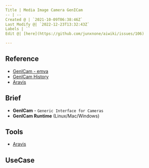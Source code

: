```yaml
---
Title | Media Image Camera GenICam
-- | --
Created @ | `2021-10-09T06:38:46Z`
Last Modify @| `2022-12-23T13:32:43Z`
Labels | ``
Edit @| [here](https://github.com/junxnone/aiwiki/issues/106)

---
```

## Reference
- [GenICam - emva](https://www.emva.org/standards-technology/genicam/introduction-new/)
- [GenICam History](https://www.emva.org/standards-technology/genicam/genicam-history/)
- [Aravis](https://github.com/AravisProject/aravis)

## Brief
- **GenICam** - `Generic Interface for Cameras`
- **GenICam Runtime** (Linux/Mac/Windows)

## Tools
- [Aravis](/Aravis)

## UseCase

